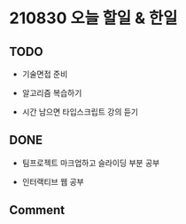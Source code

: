 # 210830 오늘 할일 & 한일

## TODO

- 기술면접 준비

- 알고리즘 복습하기

- 시간 남으면 타입스크립트 강의 듣기

## DONE

- 팀프로젝트 마크업하고 슬라이딩 부분 공부

- 인터랙티브 웹 공부

## Comment
